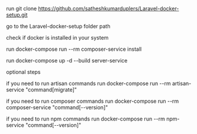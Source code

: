 run git clone https://github.com/satheshkumarduplers/Laravel-docker-setup.git

go to the Laravel-docker-setup folder path

check if docker is installed in your system

run docker-compose run --rm composer-service install

run docker-compose up -d --build server-service


optional steps

if you need to run artisan commands run docker-compose run --rm artisan-service "command[migrate]"

if you need to run composer commands run docker-compose run --rm composer-service "command[--version]"

if you need to run npm commands run docker-compose run --rm npm-service "command[--version]"